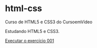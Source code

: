 # html-css
 Curso de HTML5 e CSS3 do CursoemVídeo

 Estudando HTML5 e CSS3.

 <a href="https://lucasstavares009.github.io/html-css/exercicios/ex001/index.html">Executar o exercício 001</a>
